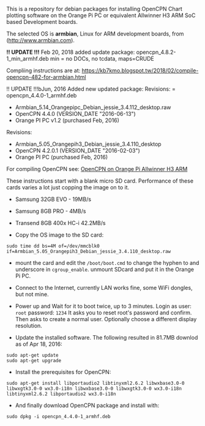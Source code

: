 This is a repository for debian packages for installing OpenCPN Chart plotting software on
the Orange Pi PC or equivalent Allwinner H3 ARM SoC based Development boards.

The selected OS is **armbian**, Linux for ARM development boards, from (http://www.armbian.com).

**!! UPDATE !!!**  Feb 20, 2018
added update package:
    opencpn_4.8.2-1_min_armhf.deb
    min = no DOCs, no tcdata, maps=CRUDE
    
Compliing instructions are at:
    https://kb7kmo.blogspot.tw/2018/02/compile-opencpn-482-for-armbian.html



!! UPDATE !!!bJun, 2016
Added new updated package:
Revisions:  = opencpn_4.4.0-1_armhf.deb
 * Armbian_5.14_Orangepipc_Debian_jessie_3.4.112_desktop.raw
 * OpenCPN 4.4.0 (VERSION_DATE "2016-06-13")
 * Orange PI PC v1.2 (purchased Feb, 2016)

Revisions:
 * Armbian_5.05_Orangepih3_Debian_jessie_3.4.110_desktop
 * OpenCPN 4.2.0.1 (VERSION_DATE "2016-02-03")
 * Orange PI PC  (purchased Feb, 2016)

For compiling OpenCPN see: [OpenCPN on Orange Pi Allwinner H3 ARM](http://kb7kmo.blogspot.com/2016/04/opencpn-on-orange-pi-allwinner-h3-arm.html)

These instructions start with a blank micro SD card.
Performance of these cards varies a lot just copping the image on to it.
 * Samsung 32GB EVO - 19MB/s
 * Samsung 8GB PRO  - 4MB/s
 * Transend 8GB 400x HC-i 42.2MB/s
 
* Copy the OS image to the SD card:
```
sudo time dd bs=4M of=/dev/mmcblk0 if=Armbian_5.05_Orangepih3_Debian_jessie_3.4.110_desktop.raw
```
* mount the card and edit the `/boot/boot.cmd` to change the hyphen to and underscore in `cgroup_enable`.
unmount SDcard and put it in the Orange Pi PC.

* Connect to the Internet, currently LAN works fine, some WiFi dongles, but not mine.

* Power up and Wait for it to boot twice, up to 3 minutes.
Login as user: `root` password: `1234`
It asks you to reset root\'s password and confirm.
Then asks to create a normal user.
Optionally choose a different display resolution.

* Update the installed software. The following resulted in 81.7MB downlod as of Apr 18, 2016:
```
sudo apt-get update
sudo apt-get upgrade
```

* Install the prerequisites for OpenCPN:
```
sudo apt-get install libportaudio2 libtinyxml2.6.2 libwxbase3.0-0 libwxgtk3.0-0 wx3.0-i18n libwxbase3.0-0 libwxgtk3.0-0 wx3.0-i18n libtinyxml2.6.2 libportaudio2 wx3.0-i18n
```

* And finally download OpenCPN package and install with:
```
sudo dpkg -i opencpn_4.4.0-1_armhf.deb
```

